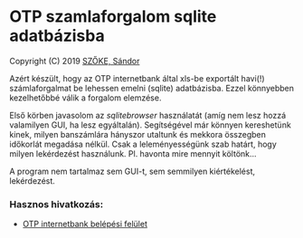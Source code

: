 # OTP szamlaforgalom sqlite adatbázisba
Copyright (C) 2019 [SZŐKE, Sándor](mailto:mail@szokesandor.hu)

Azért készült, hogy az OTP internetbank által xls-be exportált havi(!) számlaforgalmat be lehessen emelni (sqlite) adatbázisba. Ezzel könnyebben kezelhetőbbé válik a forgalom elemzése. 

Első körben javasolom az *sqlitebrowser* használatát (amíg nem lesz hozzá valamilyen GUI, ha lesz egyáltalán). Segítségével már könnyen kereshetünk kinek, milyen banszámlára hányszor utaltunk és mekkora összegben időkorlát megadása nélkül. Csak a leleményességünk szab határt, hogy milyen lekérdezést használunk. Pl. havonta mire mennyit költönk...

A program nem tartalmaz sem GUI-t, sem semmilyen kiértékelést, lekérdezést.

### Hasznos hivatkozás:
* [OTP internetbank belépési felület](https://www.otpbank.hu/portal/hu/OTPdirekt/Belepes)
